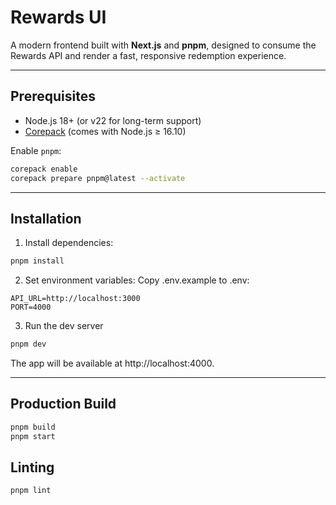 # Rewards UI

A modern frontend built with **Next.js** and **pnpm**, designed to consume the Rewards API and render a fast, responsive redemption experience.

---

## Prerequisites

- Node.js 18+ (or v22 for long-term support)
- [Corepack](https://nodejs.org/api/corepack.html) (comes with Node.js ≥ 16.10)

Enable `pnpm`:

```bash
corepack enable
corepack prepare pnpm@latest --activate
```

---

## Installation

1. Install dependencies:
```bash
pnpm install
```
2. Set environment variables:
Copy .env.example to .env:
```env
API_URL=http://localhost:3000
PORT=4000
```
3. Run the dev server
```bash
pnpm dev
```
The app will be available at http://localhost:4000.

---

## Production Build
```bash
pnpm build
pnpm start
```

## Linting
```bash
pnpm lint
```